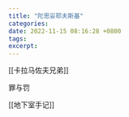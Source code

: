 ```yaml
---
title: "陀思妥耶夫斯基"
categories: 
date: 2022-11-15 08:16:28 +0800
tags: 
excerpt: 
---
```


[[卡拉马佐夫兄弟]]

罪与罚

[[地下室手记]]



